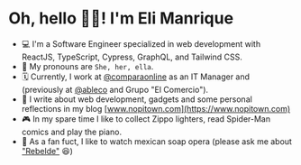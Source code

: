 # Oh, hello 👋🏻! I'm Eli Manrique

- 💻 I'm a Software Engineer specialized in web development with ReactJS, TypeScript, Cypress, GraphQL, and Tailwind CSS.
- 👤 My pronouns are `She, her, ella`.
- 🗓 Currently, I work at [@comparaonline](https://github.com/comparaonline) as an IT Manager and (previously at [@ableco](https://github.com/ableco) and Grupo "El Comercio").
- 📝 I write about web development, gadgets and some personal reflections in my blog [www.nopitown.com](https://www.nopitown.com)
- 🎮 In my spare time I like to collect Zippo lighters, read Spider-Man comics and play the piano.
- 🥸 As a fan fuct, I like to watch mexican soap opera (please ask me about ["Rebelde"](https://en.wikipedia.org/wiki/Rebelde) 😆)
